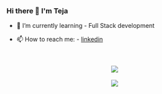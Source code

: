 ### Hi there 👋 I'm Teja

<!--
**teja003/teja003** is a ✨ _special_ ✨ repository because its `README.md` (this file) appears on your GitHub profile.

Here are some ideas to get you started:
-->
<!--
- 🔭 I’m currently working on ... 
- -->

- 🌱 I’m currently learning - Full Stack development
<!--
- 👯 I’m looking to collaborate on ...
- 🤔 I’m looking for help with ...
- 💬 Ask me about ...
- -->
- 📫 How to reach me: - [linkedin](https://www.linkedin.com/in/yuvateja-reddy-m-b59b61192/)

 <!--
- 😄 Pronouns: ...
- -->
<!-- - ⚡ Fun fact: ... I'm movie Lover 😻 -->
<br>
<br>
<div align="center">
<img align="center" src="https://github-readme-stats.vercel.app/api?username=teja003&show_icons=true&theme=tokyonight">
 </div>
<br>
<div align="center">
<img align="center" src="https://github-readme-stats.vercel.app/api/top-langs/?username=teja003&layout=compact">
</div>

